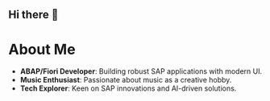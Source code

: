 ## Hi there 👋


# About Me

- **ABAP/Fiori Developer**: Building robust SAP applications with modern UI.
- **Music Enthusiast**: Passionate about music as a creative hobby.
- **Tech Explorer**: Keen on SAP innovations and AI-driven solutions.
